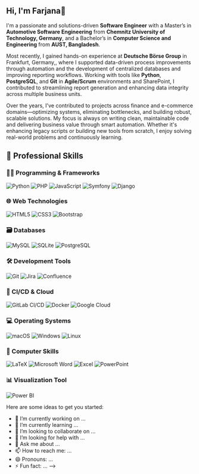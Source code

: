 ## Hi, I'm Farjana👋

I'm a passionate and solutions-driven **Software Engineer** with a Master’s in **Automotive Software Engineering** from **Chemnitz University of Technology, Germany**, and a Bachelor’s in **Computer Science and Engineering** from **AUST, Bangladesh**.  

Most recently, I gained hands-on experience at **Deutsche Börse Group** in Frankfurt, Germany,, where I supported data-driven process improvements through automation and the development of centralized databases and improving reporting workflows. Working with tools like **Python**, **PostgreSQL**, and **Git** in **Agile/Scrum** environments and SharePoint, I contributed to streamlining report generation and enhancing data integrity across multiple business units.

Over the years, I've contributed to projects across finance and e-commerce domains—optimizing systems, eliminating bottlenecks, and building robust, scalable solutions. My focus is always on writing clean, maintainable code and delivering business value through smart automation. Whether it's enhancing legacy scripts or building new tools from scratch, I enjoy solving real-world problems and continuously learning.

## 🧠 Professional Skills

### 👨‍💻 Programming & Frameworks
![Python](https://img.shields.io/badge/-Python-3776AB?style=for-the-badge&logo=python&logoColor=white)
![PHP](https://img.shields.io/badge/-PHP-777BB4?style=for-the-badge&logo=php&logoColor=white)
![JavaScript](https://img.shields.io/badge/-JavaScript-F7DF1E?style=for-the-badge&logo=javascript&logoColor=black)
![Symfony](https://img.shields.io/badge/-Symfony-000000?style=for-the-badge&logo=symfony&logoColor=white)
![Django](https://img.shields.io/badge/-Django-092E20?style=for-the-badge&logo=django&logoColor=white)

### 🌐 Web Technologies
![HTML5](https://img.shields.io/badge/-HTML5-E34F26?style=for-the-badge&logo=html5&logoColor=white)
![CSS3](https://img.shields.io/badge/-CSS3-1572B6?style=for-the-badge&logo=css3&logoColor=white)
![Bootstrap](https://img.shields.io/badge/-Bootstrap-7952B3?style=for-the-badge&logo=bootstrap&logoColor=white)

### 🗃️ Databases
![MySQL](https://img.shields.io/badge/-MySQL-4479A1?style=for-the-badge&logo=mysql&logoColor=white)
![SQLite](https://img.shields.io/badge/-SQLite-003B57?style=for-the-badge&logo=sqlite&logoColor=white)
![PostgreSQL](https://img.shields.io/badge/-PostgreSQL-336791?style=for-the-badge&logo=postgresql&logoColor=white)

### 🛠 Development Tools
![Git](https://img.shields.io/badge/-Git-F05032?style=for-the-badge&logo=git&logoColor=white)
![Jira](https://img.shields.io/badge/-Jira-0052CC?style=for-the-badge&logo=jira&logoColor=white)
![Confluence](https://img.shields.io/badge/-Confluence-172B4D?style=for-the-badge&logo=confluence&logoColor=white)

### 🚀 CI/CD & Cloud
![GitLab CI/CD](https://img.shields.io/badge/-GitLab%20CI%2FCD-FC6D26?style=for-the-badge&logo=gitlab&logoColor=white)
![Docker](https://img.shields.io/badge/-Docker-2496ED?style=for-the-badge&logo=docker&logoColor=white)
![Google Cloud](https://img.shields.io/badge/-Google%20Cloud-4285F4?style=for-the-badge&logo=googlecloud&logoColor=white)

### 💻 Operating Systems
![macOS](https://img.shields.io/badge/-macOS-000000?style=for-the-badge&logo=apple&logoColor=white)
![Windows](https://img.shields.io/badge/-Windows-0078D6?style=for-the-badge&logo=windows&logoColor=white)
![Linux](https://img.shields.io/badge/-Linux-FCC624?style=for-the-badge&logo=linux&logoColor=black)

### 📄 Computer Skills
![LaTeX](https://img.shields.io/badge/-LaTeX-008080?style=for-the-badge&logo=latex&logoColor=white)
![Microsoft Word](https://img.shields.io/badge/-Word-2B579A?style=for-the-badge&logo=microsoft-word&logoColor=white)
![Excel](https://img.shields.io/badge/-Excel-217346?style=for-the-badge&logo=microsoft-excel&logoColor=white)
![PowerPoint](https://img.shields.io/badge/-PowerPoint-B7472A?style=for-the-badge&logo=microsoft-powerpoint&logoColor=white)

### 📊 Visualization Tool
![Power BI](https://img.shields.io/badge/-Power%20BI-F2C811?style=for-the-badge&logo=powerbi&logoColor=black)


Here are some ideas to get you started:

- 🔭 I’m currently working on ...
- 🌱 I’m currently learning ...
- 👯 I’m looking to collaborate on ...
- 🤔 I’m looking for help with ...
- 💬 Ask me about ...
- 📫 How to reach me: ...
- 😄 Pronouns: ...
- ⚡ Fun fact: ...
-->
